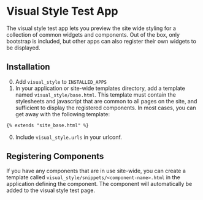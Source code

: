 Visual Style Test App
=====================

The visual style test app lets you preview the site wide styling
for a collection of common widgets and components. Out of the box,
only bootstrap is included, but other apps can also register their
own widgets to be displayed.


Installation
------------

0. Add `visual_style` to `INSTALLED_APPS`
0. In your application or site-wide templates directory, add a template
   named `visual_style/base.html`. This template must contain the stylesheets
   and javascript that are common to all pages on the site, and sufficient to
   display the registered components. In most cases, you can get away with the
   following template:
```html
{% extends "site_base.html" %}
```
0. Include `visual_style.urls` in your urlconf.


Registering Components
----------------------

If you have any components that are in use site-wide, you can create a template
called `visual_style/snippets/<component-name>.html` in the application defining
the component. The component will automatically be added to the visual style
test page.
